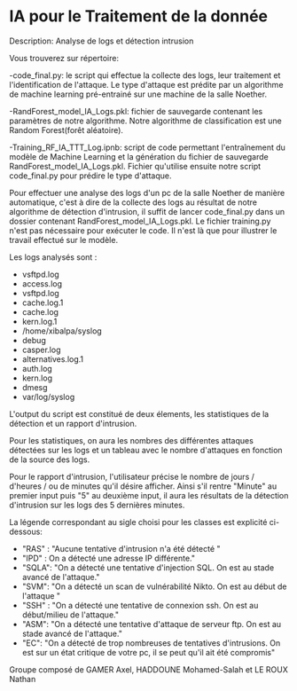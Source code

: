 # IA pour le Traitement de la donnée
Description: Analyse de logs et détection intrusion

Vous trouverez sur répertoire: 
 
 -code_final.py: le script qui effectue la collecte des logs, leur traitement et l'identification de l'attaque. Le type d'attaque est prédite par un algorithme de machine learning pré-entrainé sur une machine de la salle Noether.

  -RandForest_model_IA_Logs.pkl: fichier de sauvegarde contenant les paramètres de notre algorithme. Notre algorithme de classification est une Random Forest(forêt aléatoire). 

  -Training_RF_IA_TTT_Log.ipnb: script de code permettant l'entraînement du modèle de Machine Learning et la génération du fichier de sauvegarde RandForest_model_IA_Logs.pkl. Fichier qu'utilise ensuite notre script code_final.py pour prédire le type d'attaque.


Pour effectuer une analyse des logs d'un pc de la salle Noether de manière automatique, c'est à dire de la collecte des logs au résultat de notre algorithme de détection d'intrusion, il suffit de lancer code_final.py dans un dossier contenant RandForest_model_IA_Logs.pkl.
Le fichier training.py n'est pas nécessaire pour exécuter le code. Il n'est là que pour illustrer le travail effectué sur le modèle.

Les logs analysés sont :
- vsftpd.log 
- access.log 
- vsftpd.log
- cache.log.1 
- cache.log 
- kern.log.1 
- /home/xibalpa/syslog 
- debug 
- casper.log 
- alternatives.log.1 
- auth.log 
- kern.log 
- dmesg 
- var/log/syslog 

L'output du script est constitué de deux élements, les statistiques de la détection et un rapport d'intrusion.

Pour les statistiques, on aura les nombres des différentes attaques détectées sur les logs et un tableau avec le nombre d'attaques en fonction de la source des logs.

Pour le rapport d'intrusion, l'utilisateur précise le nombre de jours / d'heures / ou de minutes qu'il désire afficher. Ainsi s'il rentre "Minute" au premier input puis "5" au deuxième input, il aura les résultats de la détection d'intrusion sur les logs des 5 dernières minutes.

La légende correspondant au sigle choisi pour les classes est explicité ci-dessous:
  - "RAS" :  "Aucune tentative d'intrusion n'a été détecté "
  - "IPD"   : On a détecté une adresse IP différente."
  - "SQLA":  "On a détecté une tentative d'injection SQL. On est au stade avancé de l'attaque."
  - "SVM":  "On a détecté un scan de vulnérabilité Nikto. On est au début de l'attaque "
  - "SSH" : "On a détecté une tentative de connexion ssh. On est au début/milieu de l'attaque."
  - "ASM": "On a détecté une tentative d'attaque de serveur ftp. On est au stade avancé de l'attaque."
  - "EC": "On a détecté de trop nombreuses de tentatives d'intrusions. On est sur un état critique de votre pc, il se peut qu'il ait été compromis"
      
Groupe composé de GAMER Axel, HADDOUNE Mohamed-Salah et LE ROUX Nathan
